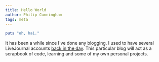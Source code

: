 ```yaml
---
title: Hello World
author: Philip Cunningham
tags: meta
---
```


``` ruby
puts "oh, hai."
```

It has been a while since I've done any blogging. I used to have several
LiveJournal accounts
[back in the day](http://en.wikipedia.org/wiki/Nostalgia). This particular blog
will act as a scrapbook of code, learning and some of my own personal projects.
